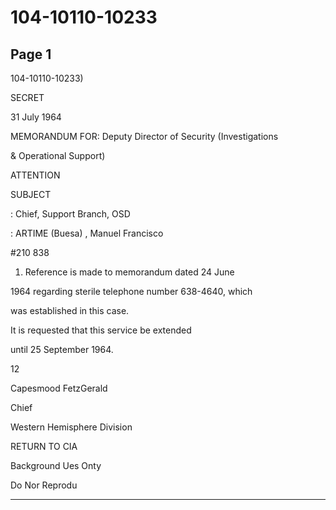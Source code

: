 # 104-10110-10233

## Page 1

104-10110-10233)

SECRET

31 July 1964

MEMORANDUM FOR: Deputy Director of Security (Investigations

& Operational Support)

ATTENTION

SUBJECT

: Chief, Support Branch, OSD

: ARTIME (Buesa) , Manuel Francisco

#210 838

1. Reference is made to memorandum dated 24 June

1964 regarding sterile telephone number 638-4640, which

was established in this case.

It is requested that this service be extended

until 25 September 1964.

12

Capesmood FetzGerald

Chief

Western Hemisphere Division

RETURN TO CIA

Background Ues Onty

Do Nor Reprodu

---

